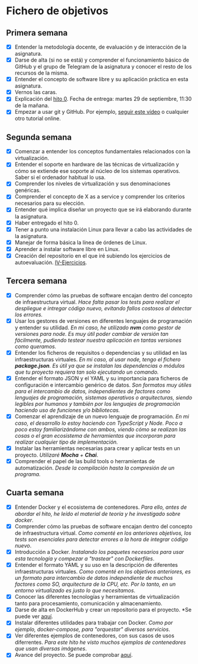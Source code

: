 # Fichero de objetivos

## Primera semana

- [x] Entender la metodología docente, de evaluación y de interacción de la asignatura.
- [x] Darse de alta (si no se está) y comprender el funcionamiento básico de GitHub y el grupo de Telegram de la asignatura y conocer el resto de los recursos de la misma.
- [x] Entender el concepto de software libre y su aplicación práctica en esta asignatura.
- [x] Vernos las caras.
- [x] Explicación del [hito 0](http://jj.github.io/IV/documentos/proyecto/0.Repositorio). Fecha de entrega: martes 29 de septiembre, 11:30 de la mañana.
- [x] Empezar a usar git y GitHub. Por ejemplo, [seguir este vídeo](https://www.youtube.com/watch?v=gmXyJI01qa8) o cualquier otro tutorial online.

## Segunda semana

- [x] Comenzar a entender los conceptos fundamentales relacionados con la virtualización.
- [x] Entender el soporte en hardware de las técnicas de virtualización y cómo se extiende ese soporte al núcleo de los sistemas operativos. Saber si el ordenador habitual lo usa.
- [x] Comprender los niveles de virtualización y sus denominaciones genéricas.
- [x] Comprender el concepto de X as a service y comprender los criterios necesarios para su elección.
- [x] Entender qué implica diseñar un proyecto que se irá elaborando durante la asignatura.
- [x] Haber entregado el hito 0.
- [x] Tener a punto una instalación Linux para llevar a cabo las actividades de la asignatura.
- [x] Manejar de forma básica la línea de órdenes de Linux.
- [x] Aprender a instalar software libre en Linux.
- [x] Creación del repositorio en el que iré subiendo los ejercicios de autoevaluación. [IV-Ejercicios](https://github.com/sergiovp/IV-Ejercicios).

## Tercera semana

- [x] Comprender cómo las pruebas de software encajan dentro del concepto de infraestructura virtual. *Hace falta pasar los tests para realizar el despliegue e intregar código nuevo, evitando fallos costosos al detectar los errores.*
- [x] Usar los gestores de versiones en diferentes lenguajes de programación y entender su utilidad. *En mi caso, he utilizado **nvm** como gestor de versiones para node. Es muy útil poder cambiar de versión tan fácilmente, pudiendo testear nuestra aplicación en tantas versiones como queramos.*
- [x] Entender los ficheros de requisitos o dependencias y su utilidad en las infraestructuras virtuales. *En mi caso, al usar node, tengo el fichero **package.json**. Es útil ya que se instalan las dependencias o módulos que tu proyecto requiera tan solo ejecutando un comando.*
- [x] Entender el formato JSON y el YAML y su importancia para ficheros de configuración e intercambio genérico de datos. *Son formatos muy útiles para el intercambio de datos, independientes de factores como lenguajes de programación, sistemas operativos o arquitecturas, siendo legibles por humanos y también por los lenguajes de programación haciendo uso de funciones y/o bibliotecas.*
- [x] Comenzar el aprendizaje de un nuevo lenguaje de programación. *En mi caso, el desarrollo lo estoy haciendo con TypeScript y Node. Poco a poco estoy familiarizándome con ambos, viendo cómo se realizan las cosas o el gran ecosistema de herramientas que incorporan para realizar cualquier tipo de implementación.*
- [x] Instalar las herramientas necesarias para crear y aplicar tests en un proyecto. *Utilizaré **Mocha** + **Chai***.
- [x] Comprender el papel de las build tools o herramientas de automatización. *Desde la compilación hasta la compresión de un programa.*

## Cuarta semana

- [x] Entender Docker y el ecosistema de contenedores. *Para ello, antes de abordar el hito, he leído el material de teoría y he investigado sobre docker*.
- [x] Comprender cómo las pruebas de software encajan dentro del concepto de infraestructura virtual. *Como comenté en los anteriores objetivos, los tests son esenciales para detectar errores a la hora de integrar código nuevo*.
- [x] Introducción a Docker. *Instalando los paquetes necesarios para usar esta tecnología y compezar a "trastear" con Dockerfiles*.
- [x] Entender el formato YAML y su uso en la descripción de diferentes infraestructuras virtuales. *Como comenté en los objetivos anteriores, es un formato para intercambio de datos independiente de muchos factores como SO, arquitectura de la CPU, etc. Por lo tanto, en un entorno virtualizado es justo lo que necesitamos*.
- [x] Conocer las diferentes tecnologías y herramientas de virtualización tanto para procesamiento, comunicación y almacenamiento. 
- [x] Darse de alta en DockerHub y crear un repositorio para el proyecto. *Se puede ver [aquí](https://hub.docker.com/r/sergiovela/iv-organizeandgo).
- [x] Instalar diferentes utilidades para trabajar con Docker. *Como por ejemplo, docker-compose, para "orquestar" diversos servicios*.
- [x] Ver diferentes ejemplos de contenedores, con sus casos de usos diferrentes. *Para este hito he visto muchos ejemplos de contenedores que usan diversas imágenes*.
- [x] Avance del proyecto. Se puede comprobar [aquí](https://github.com/sergiovp/IV-OrganizeAndGo).